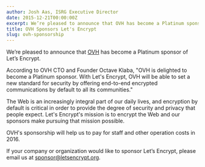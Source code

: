 ```yaml
---
author: Josh Aas, ISRG Executive Director
date: 2015-12-21T00:00:00Z
excerpt: We’re pleased to announce that OVH has become a Platinum sponsor of Let’s Encrypt.
title: OVH Sponsors Let's Encrypt
slug: ovh-sponsorship
---
```


We’re pleased to announce that [OVH](https://www.ovh.com/) has become a Platinum sponsor of Let’s Encrypt.

According to OVH CTO and Founder Octave Klaba, "OVH is delighted to become a Platinum sponsor. With Let's Encrypt, OVH will be able to set a new standard for security by offering end-to-end encrypted communications by default to all its communities."

The Web is an increasingly integral part of our daily lives, and encryption by default is critical in order to provide the degree of security and privacy that people expect. Let's Encrypt's mission is to encrypt the Web and our sponsors make pursuing that mission possible.

OVH's sponsorship will help us to pay for staff and other operation costs in 2016.

If your company or organization would like to sponsor Let’s Encrypt, please email us at <sponsor@letsencrypt.org>.